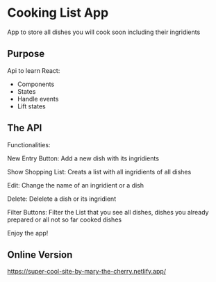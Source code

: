 # Cooking List App

App to store all dishes you will cook soon including their ingridients

## Purpose

Api to learn React: 

- Components
- States
- Handle events
- Lift states

## The API

Functionalities:

New Entry Button: Add a new dish with its ingridients

Show Shopping List: Creats a list with all ingridients of all dishes

Edit: Change the name of an ingridient or a dish

Delete: Delelete a dish or its ingridient

Filter Buttons: Filter the List that you see all dishes, dishes you already prepared or all not so far cooked dishes

Enjoy the app!

## Online Version

https://super-cool-site-by-mary-the-cherry.netlify.app/




